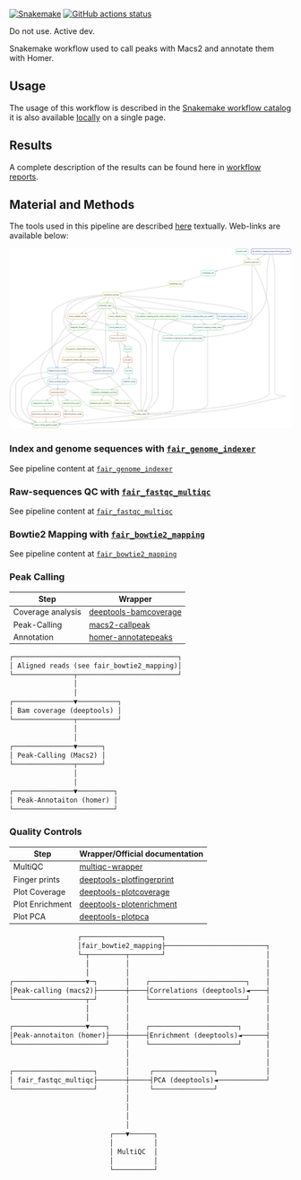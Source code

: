[![Snakemake](https://img.shields.io/badge/snakemake-≥7.29.0-brightgreen.svg)](https://snakemake.github.io)
[![GitHub actions status](https://github.com/tdayris/fair_macs2_calling/workflows/Tests/badge.svg?branch=main)](https://github.com/tdayris/fair_macs2_calling/actions?query=branch%3Amain+workflow%3ATests)

Do not use. Active dev.

Snakemake workflow used to call peaks with Macs2 and annotate them with Homer.

## Usage

The usage of this workflow is described in the [Snakemake workflow catalog](https://snakemake.github.io/snakemake-workflow-catalog?usage=tdayris/fair_macs2_calling) 
it is also available [locally](https://github.com/tdayris/fair_macs2_calling/blob/main/workflow/report/usage.rst) on a single page.
 
## Results

A complete description of the results can be found here in [workflow reports](https://github.com/tdayris/fair_macs2_calling/blob/main/workflow/report/results.rst).

## Material and Methods

The tools used in this pipeline are described [here](https://github.com/tdayris/fair_macs2_calling/blob/main/workflow/report/material_methods.rst) textually. Web-links are available below:

![workflow_rulegraph](dag.png)

### Index and genome sequences with [`fair_genome_indexer`](https://github.com/tdayris/fair_genome_indexer/tree/main)

See pipeline content at [`fair_genome_indexer`](https://github.com/tdayris/fair_genome_indexer/tree/main)


### Raw-sequences QC with [`fair_fastqc_multiqc`](https://github.com/tdayris/fair_fastqc_multiqc/)

See pipeline content at [`fair_fastqc_multiqc`](https://github.com/tdayris/fair_fastqc_multiqc/)

### Bowtie2 Mapping with [`fair_bowtie2_mapping`](https://github.com/tdayris/fair_bowtie2_mapping/tree/main)

See pipeline content at [`fair_bowtie2_mapping`](https://github.com/tdayris/fair_bowtie2_mapping/tree/main)

### Peak Calling

| Step              | Wrapper                                                                                                          |
| ----------------- | ---------------------------------------------------------------------------------------------------------------- |
| Coverage analysis | [deeptools-bamcoverage](https://snakemake-wrappers.readthedocs.io/en/stable/wrappers/deeptools/bamcoverage.html) |
| Peak-Calling      | [macs2-callpeak](https://snakemake-wrappers.readthedocs.io/en/v5.6.0/wrappers/macs2/callpeak.html)               |
| Annotation        | [homer-annotatepeaks](https://snakemake-wrappers.readthedocs.io/en/v5.6.0/wrappers/homer/annotatePeaks.html)     |


```
┌─────────────────────────────────────────┐
│ Aligned reads (see fair_bowtie2_mapping)│
└───────────────┬─────────────────────────┘
                │                          
                │                          
┌───────────────▼──────────┐               
│ Bam coverage (deeptools) │               
└───────────────┬──────────┘               
                │                          
                │                          
┌───────────────▼──────┐                   
│ Peak-Calling (Macs2) │                   
└───────────────┬──────┘                   
                │                          
                │                          
┌───────────────▼─────────┐                
│ Peak-Annotaiton (homer) │                
└─────────────────────────┘                
```


### Quality Controls

| Step            | Wrapper/Official documentation                                                                                           |
| --------------- | ------------------------------------------------------------------------------------------------------------------------ |
| MultiQC         | [multiqc-wrapper](https://snakemake-wrappers.readthedocs.io/en/v5.6.0/wrappers/multiqc.html)                             |
| Finger prints   | [deeptools-plotfingerprint](https://snakemake-wrappers.readthedocs.io/en/v5.6.0/wrappers/deeptools/plotfingerprint.html) |
| Plot Coverage   | [deeptools-plotcoverage](https://snakemake-wrappers.readthedocs.io/en/v5.6.0/wrappers/deeptools/plotcoverage.html)       |
| Plot Enrichment | [deeptools-plotenrichment](https://deeptools.readthedocs.io/en/develop/content/tools/plotEnrichment.html)                |
| Plot PCA        | [deeptools-plotpca](https://deeptools.readthedocs.io/en/develop/content/tools/plotPCA.html)                              |


```
                 ┌────────────────────┐                          
                 │fair_bowtie2_mapping├─────────────────────────┐
                 └─┬─────────┬────────┘                         │
                   │         │                                  │
                   │         │                                  │
┌──────────────────▼─┐       │    ┌────────────────────────┐    │
│Peak-calling (macs2)├───────┼────┤Correlations (deeptools)◄────┤
└──────────────────┬─┘       │    └────────────────────────┘    │
                   │         │                                  │
                   │         │                                  │
┌──────────────────▼────┐    │    ┌──────────────────────┐      │
│Peak-annotaiton (homer)├────┼────┤Enrichment (deeptools)◄──────┤
└───────────────────────┘    │    └──────────────────────┘      │
                             │                                  │
                             │                                  │
┌────────────────────┐       │     ┌───────────────┐            │
│ fair_fastqc_multiqc├───────┼─────┤PCA (deeptools)◄────────────┘
└────────────────────┘       │     └───────────────┘             
                             │                                   
                             │                                   
                             │                                   
                             │                                   
                         ┌───▼──────┐                            
                         │          │                            
                         │ MultiQC  │                            
                         │          │                            
                         └──────────┘                                                      
```
